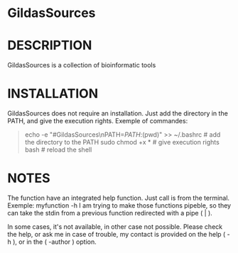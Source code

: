 GildasSources
========
DESCRIPTION
==
GildasSources is a collection of bioinformatic tools


INSTALLATION
==
GildasSources does not require an installation.
Just add the directory in the PATH, and give the execution rights.
Exemple of commandes:
> echo -e "#GildasSources\nPATH=$PATH:$(pwd)" >> ~/.bashrc # add the directory to the PATH
> sudo chmod +x * # give execution rights
> bash # reload the shell

NOTES
==
The function have an integrated help function. Just call is from the terminal. Exemple:
myfunction -h
I am trying to make those functions pipeble, so they can take the 
stdin from a previous function redirected with a pipe ( | ).

In some cases, it's not available, in other case not possible.
Please check the help, or ask me in case of trouble, 
my contact is provided on the help ( -h ), or in the ( -author ) option.
